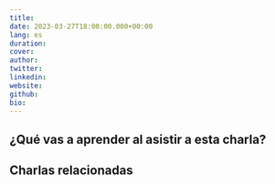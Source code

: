 ```yaml
---
title:
date: 2023-03-27T18:00:00.000+00:00
lang: es
duration: 
cover:
author: 
twitter: 
linkedin:
website: 
github: 
bio:
---
```


<EventSummary
    description=""
    poster="https://somosnlp.github.io/assets/images/eventos/"
    video="https://www.youtube.com/embed/"
    name=""
    website=""
    twitter=""
    linkedin=""
    github=""
    bio=""
/>

## ¿Qué vas a aprender al asistir a esta charla?

## Charlas relacionadas
